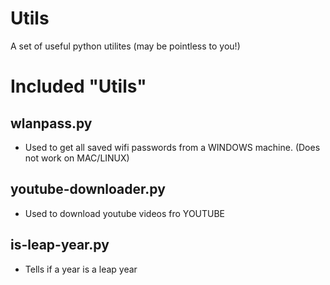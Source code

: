 # Utils
A set of useful python utilites (may be pointless to you!)

# Included "Utils"
## wlanpass.py
- Used to get all saved wifi passwords from a WINDOWS machine. (Does not work on MAC/LINUX)

## youtube-downloader.py
- Used to download youtube videos fro YOUTUBE

## is-leap-year.py
- Tells if a year is a leap year